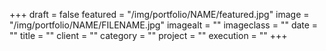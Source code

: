 +++
draft = false
featured = "/img/portfolio/NAME/featured.jpg"
image = "/img/portfolio/NAME/FILENAME.jpg"
imagealt = ""
imageclass = ""
date = ""
title = ""
client = ""
category = ""
project = ""
execution = ""
+++
